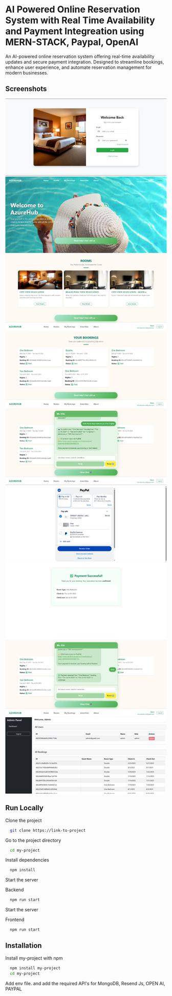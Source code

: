
# AI Powered Online Reservation System with Real Time Availability and Payment Integreation using MERN-STACK, Paypal, OpenAI

An AI-powered online reservation system offering real-time availability updates and secure payment integration. Designed to streamline bookings, enhance user experience, and automate reservation management for modern businesses.





## Screenshots

![App Screenshot](./screenshots/1.png)
![App Screenshot](./screenshots/2.png)
![App Screenshot](./screenshots/3.png)
![App Screenshot](./screenshots/4.png)
![App Screenshot](./screenshots/5.png)
![App Screenshot](./screenshots/6.png)
![App Screenshot](./screenshots/7.png)
![App Screenshot](./screenshots/8.png)
![App Screenshot](./screenshots/9.png)


## Run Locally

Clone the project

```bash
  git clone https://link-to-project
```

Go to the project directory

```bash
  cd my-project
```

Install dependencies

```bash
  npm install
```

Start the server

Backend
```bash
  npm run start
```

Start the server

Frontend
```bash
  npm run start
```


## Installation

Install my-project with npm

```bash
  npm install my-project
  cd my-project
```
Add env file. and  add the required API's for MongoDB, Resend Js, OPEN AI, PAYPAL
